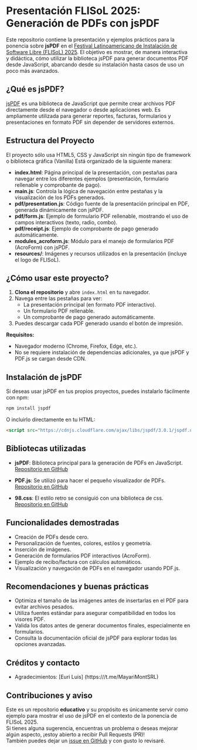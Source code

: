 # Presentación FLISoL 2025: Generación de PDFs con jsPDF

Este repositorio contiene la presentación y ejemplos prácticos para la ponencia sobre **jsPDF** en el [Festival Latinoamericano de Instalación de Software Libre (FLISoL) 2025](https://flisol.dev). El objetivo es mostrar, de manera interactiva y didáctica, cómo utilizar la biblioteca jsPDF para generar documentos PDF desde JavaScript, abarcando desde su instalación hasta casos de uso un poco más avanzados.


## ¿Qué es jsPDF?

[jsPDF](https://github.com/parallax/jsPDF) es una biblioteca de JavaScript que permite crear archivos PDF directamente desde el navegador o desde aplicaciones web. Es ampliamente utilizada para generar reportes, facturas, formularios y presentaciones en formato PDF sin depender de servidores externos.


## Estructura del Proyecto
El proyecto sólo usa HTML5, CSS y JavaScript sin ningún tipo de framework o biblioteca gráfica (Vanilla)
Está organizado de la siguiente manera:

- **index.html**: Página principal de la presentación, con pestañas para navegar entre los diferentes ejemplos (presentación, formulario rellenable y comprobante de pago).
- **main.js**: Controla la lógica de navegación entre pestañas y la visualización de los PDFs generados.
- **pdf/presentation.js**: Código fuente de la presentación principal en PDF, generada dinámicamente con jsPDF.
- **pdf/form.js**: Ejemplo de formulario PDF rellenable, mostrando el uso de campos interactivos (texto, radio, combo).
- **pdf/receipt.js**: Ejemplo de comprobante de pago generado automáticamente.
- **modules_acroform.js**: Módulo para el manejo de formularios PDF (AcroForm) con jsPDF.
- **resources/**: Imágenes y recursos utilizados en la presentación (incluye el logo de FLISoL).


## ¿Cómo usar este proyecto?

1. **Clona el repositorio** y abre `index.html` en tu navegador.
2. Navega entre las pestañas para ver:
   - La presentación principal (en formato PDF interactivo).
   - Un formulario PDF rellenable.
   - Un comprobante de pago generado automáticamente.
3. Puedes descargar cada PDF generado usando el botón de impresión.

**Requisitos:**
- Navegador moderno (Chrome, Firefox, Edge, etc.).
- No se requiere instalación de dependencias adicionales, ya que jsPDF y PDF.js se cargan desde CDN.

## Instalación de jsPDF

Si deseas usar jsPDF en tus propios proyectos, puedes instalarlo fácilmente con npm:

```bash
npm install jspdf
```

O incluirlo directamente en tu HTML:
```html
<script src="https://cdnjs.cloudflare.com/ajax/libs/jspdf/3.0.1/jspdf.umd.min.js"></script>
```

## Bibliotecas utilizadas

- **jsPDF**: Biblioteca principal para la generación de PDFs en JavaScript.
  [Repositorio en GitHub](https://github.com/parallax/jsPDF)

- **PDF.js**: Se utilizó para hacer el pequeño visualizador de PDFs.  
  [Repositorio en GitHub](https://github.com/mozilla/pdf.js)

- **98.css**: El estilo retro se consiguió con una biblioteca de css.  
  [Repositorio en GitHub](https://github.com/jdan/98.css)

## Funcionalidades demostradas
- Creación de PDFs desde cero.
- Personalización de fuentes, colores, estilos y geometría.
- Inserción de imágenes.
- Generación de formularios PDF interactivos (AcroForm).
- Ejemplo de recibo/factura con cálculos automáticos.
- Visualización y navegación de PDFs en el navegador usando PDF.js.

## Recomendaciones y buenas prácticas
- Optimiza el tamaño de las imágenes antes de insertarlas en el PDF para evitar archivos pesados.
- Utiliza fuentes estándar para asegurar compatibilidad en todos los visores PDF.
- Valida los datos antes de generar documentos finales, especialmente en formularios.
- Consulta la documentación oficial de jsPDF para explorar todas las opciones avanzadas.

## Créditos y contacto
- Agradecimientos: [Euri Luis] (https:///t.me/MayariMontSRL)

## Contribuciones y aviso

Este es un repositorio **educativo** y su propósito es únicamente servir como ejemplo para mostrar el uso de jsPDF en el contexto de la ponencia de FLISoL 2025.  
Si tienes alguna sugerencia, encuentras un problema o deseas mejorar algún aspecto, ¡estoy abierto a recibir Pull Requests (PR)!  
También puedes dejar un [issue en GitHub](https://github.com/tu_usuario/flisol2025-jspdf/issues) y con gusto lo revisaré.
